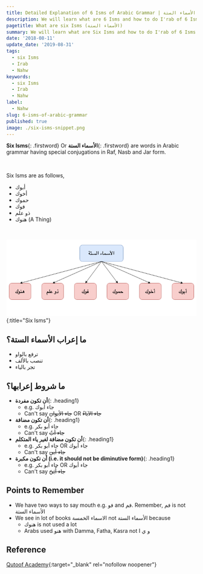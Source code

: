 ```yaml
---
title: Detailed Explanation of 6 Isms of Arabic Grammar | الأسماء الستة
description: We will learn what are 6 Isms and how to do I'rab of 6 Isms.
pagetitle: What are six Isms (الأسماء الستة)
summary: We will learn what are Six Isms and how to do I'rab of 6 Isms.
date: '2018-08-11'
update_date: '2019-08-31'
tags:
  - six Isms
  - Irab
  - Nahw
keywords:
  - six Isms
  - Irab
  - Nahw
label:
  - Nahw
slug: 6-isms-of-arabic-grammar
published: true
image: ./six-isms-snippet.png
---
```


**Six Isms**{: .firstword} Or **الأسماء الستة**{: .firstword} are words in Arabic grammar having special conjugations in Raf, Nasb and Jar form.

<br/>

Six Isms are as follows,
- أبوك
- أخوك
- حموك
- فوك
- ذو علم
- هنوك (A Thing)

<br/>

![Six Isms](./six-isms.png){:title="Six Isms"}

## ما إعراب الأسماء الستة؟
- ترفع بالواو
- تنصب بالألف
- تجر بالياء

## ما شروط إعرابها؟
- **أن تكون مفردة**{: .heading1}
  - e.g. جاء أبوك
  - Can't say <s>جاء الأبوان</s> OR <s>جاء الآباءُ</s>
- **أن تكون مضافة**{: .heading1}
  - e.g. جاء أبو بكر
  - Can't say <s>جاء أبٌ</s>
- **أن تكون مضافة لغير ياء المتكلم**{: .heading1}
  - e.g. جاء أبو بكر OR جاء أبوك
  - Can't say <s>جاء أبي</s>
- **أن تكون مكبرة (i.e. it should not be diminutive form)**{: .heading1}
  - e.g. جاء أبو بكر OR جاء أبوك
  - Can't say <s>جاء أُبَيّ</s>

## Points to Remember
- We have two ways to say mouth e.g. فو and فم. Remember, فم is not الأسماء الستة
- We see in lot of books الاسماء الخمسة not الأسماء الستة because 
  - هنوك is not used a lot
  - Arabs used هنو with Damma, Fatha, Kasra not و ي ا 


## Reference
[Qutoof Academy](https://www.qutoofacademy.com/){:target="_blank" rel="nofollow noopener"}